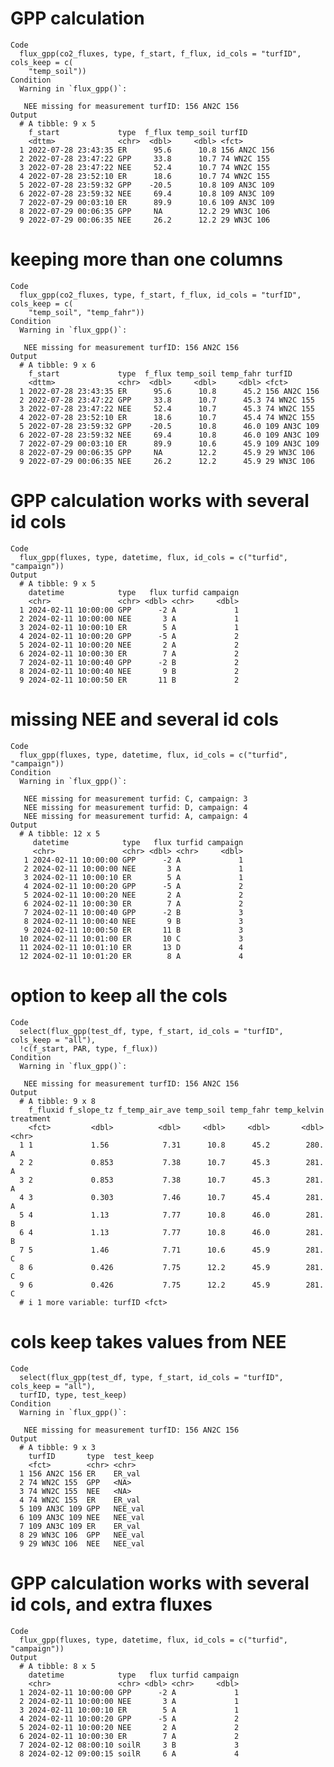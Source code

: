 # GPP calculation

    Code
      flux_gpp(co2_fluxes, type, f_start, f_flux, id_cols = "turfID", cols_keep = c(
        "temp_soil"))
    Condition
      Warning in `flux_gpp()`:
      
       NEE missing for measurement turfID: 156 AN2C 156
    Output
      # A tibble: 9 x 5
        f_start             type  f_flux temp_soil turfID      
        <dttm>              <chr>  <dbl>     <dbl> <fct>       
      1 2022-07-28 23:43:35 ER      95.6      10.8 156 AN2C 156
      2 2022-07-28 23:47:22 GPP     33.8      10.7 74 WN2C 155 
      3 2022-07-28 23:47:22 NEE     52.4      10.7 74 WN2C 155 
      4 2022-07-28 23:52:10 ER      18.6      10.7 74 WN2C 155 
      5 2022-07-28 23:59:32 GPP    -20.5      10.8 109 AN3C 109
      6 2022-07-28 23:59:32 NEE     69.4      10.8 109 AN3C 109
      7 2022-07-29 00:03:10 ER      89.9      10.6 109 AN3C 109
      8 2022-07-29 00:06:35 GPP     NA        12.2 29 WN3C 106 
      9 2022-07-29 00:06:35 NEE     26.2      12.2 29 WN3C 106 

# keeping more than one columns

    Code
      flux_gpp(co2_fluxes, type, f_start, f_flux, id_cols = "turfID", cols_keep = c(
        "temp_soil", "temp_fahr"))
    Condition
      Warning in `flux_gpp()`:
      
       NEE missing for measurement turfID: 156 AN2C 156
    Output
      # A tibble: 9 x 6
        f_start             type  f_flux temp_soil temp_fahr turfID      
        <dttm>              <chr>  <dbl>     <dbl>     <dbl> <fct>       
      1 2022-07-28 23:43:35 ER      95.6      10.8      45.2 156 AN2C 156
      2 2022-07-28 23:47:22 GPP     33.8      10.7      45.3 74 WN2C 155 
      3 2022-07-28 23:47:22 NEE     52.4      10.7      45.3 74 WN2C 155 
      4 2022-07-28 23:52:10 ER      18.6      10.7      45.4 74 WN2C 155 
      5 2022-07-28 23:59:32 GPP    -20.5      10.8      46.0 109 AN3C 109
      6 2022-07-28 23:59:32 NEE     69.4      10.8      46.0 109 AN3C 109
      7 2022-07-29 00:03:10 ER      89.9      10.6      45.9 109 AN3C 109
      8 2022-07-29 00:06:35 GPP     NA        12.2      45.9 29 WN3C 106 
      9 2022-07-29 00:06:35 NEE     26.2      12.2      45.9 29 WN3C 106 

# GPP calculation works with several id cols

    Code
      flux_gpp(fluxes, type, datetime, flux, id_cols = c("turfid", "campaign"))
    Output
      # A tibble: 9 x 5
        datetime            type   flux turfid campaign
        <chr>               <chr> <dbl> <chr>     <dbl>
      1 2024-02-11 10:00:00 GPP      -2 A             1
      2 2024-02-11 10:00:00 NEE       3 A             1
      3 2024-02-11 10:00:10 ER        5 A             1
      4 2024-02-11 10:00:20 GPP      -5 A             2
      5 2024-02-11 10:00:20 NEE       2 A             2
      6 2024-02-11 10:00:30 ER        7 A             2
      7 2024-02-11 10:00:40 GPP      -2 B             2
      8 2024-02-11 10:00:40 NEE       9 B             2
      9 2024-02-11 10:00:50 ER       11 B             2

# missing NEE and several id cols

    Code
      flux_gpp(fluxes, type, datetime, flux, id_cols = c("turfid", "campaign"))
    Condition
      Warning in `flux_gpp()`:
      
       NEE missing for measurement turfid: C, campaign: 3
       NEE missing for measurement turfid: D, campaign: 4
       NEE missing for measurement turfid: A, campaign: 4
    Output
      # A tibble: 12 x 5
         datetime            type   flux turfid campaign
         <chr>               <chr> <dbl> <chr>     <dbl>
       1 2024-02-11 10:00:00 GPP      -2 A             1
       2 2024-02-11 10:00:00 NEE       3 A             1
       3 2024-02-11 10:00:10 ER        5 A             1
       4 2024-02-11 10:00:20 GPP      -5 A             2
       5 2024-02-11 10:00:20 NEE       2 A             2
       6 2024-02-11 10:00:30 ER        7 A             2
       7 2024-02-11 10:00:40 GPP      -2 B             3
       8 2024-02-11 10:00:40 NEE       9 B             3
       9 2024-02-11 10:00:50 ER       11 B             3
      10 2024-02-11 10:01:00 ER       10 C             3
      11 2024-02-11 10:01:10 ER       13 D             4
      12 2024-02-11 10:01:20 ER        8 A             4

# option to keep all the cols

    Code
      select(flux_gpp(test_df, type, f_start, id_cols = "turfID", cols_keep = "all"),
      !c(f_start, PAR, type, f_flux))
    Condition
      Warning in `flux_gpp()`:
      
       NEE missing for measurement turfID: 156 AN2C 156
    Output
      # A tibble: 9 x 8
        f_fluxid f_slope_tz f_temp_air_ave temp_soil temp_fahr temp_kelvin treatment
        <fct>         <dbl>          <dbl>     <dbl>     <dbl>       <dbl> <chr>    
      1 1             1.56            7.31      10.8      45.2        280. A        
      2 2             0.853           7.38      10.7      45.3        281. A        
      3 2             0.853           7.38      10.7      45.3        281. A        
      4 3             0.303           7.46      10.7      45.4        281. A        
      5 4             1.13            7.77      10.8      46.0        281. B        
      6 4             1.13            7.77      10.8      46.0        281. B        
      7 5             1.46            7.71      10.6      45.9        281. C        
      8 6             0.426           7.75      12.2      45.9        281. C        
      9 6             0.426           7.75      12.2      45.9        281. C        
      # i 1 more variable: turfID <fct>

# cols keep takes values from NEE

    Code
      select(flux_gpp(test_df, type, f_start, id_cols = "turfID", cols_keep = "all"),
      turfID, type, test_keep)
    Condition
      Warning in `flux_gpp()`:
      
       NEE missing for measurement turfID: 156 AN2C 156
    Output
      # A tibble: 9 x 3
        turfID       type  test_keep
        <fct>        <chr> <chr>    
      1 156 AN2C 156 ER    ER_val   
      2 74 WN2C 155  GPP   <NA>     
      3 74 WN2C 155  NEE   <NA>     
      4 74 WN2C 155  ER    ER_val   
      5 109 AN3C 109 GPP   NEE_val  
      6 109 AN3C 109 NEE   NEE_val  
      7 109 AN3C 109 ER    ER_val   
      8 29 WN3C 106  GPP   NEE_val  
      9 29 WN3C 106  NEE   NEE_val  

# GPP calculation works with several id cols, and extra fluxes

    Code
      flux_gpp(fluxes, type, datetime, flux, id_cols = c("turfid", "campaign"))
    Output
      # A tibble: 8 x 5
        datetime            type   flux turfid campaign
        <chr>               <chr> <dbl> <chr>     <dbl>
      1 2024-02-11 10:00:00 GPP      -2 A             1
      2 2024-02-11 10:00:00 NEE       3 A             1
      3 2024-02-11 10:00:10 ER        5 A             1
      4 2024-02-11 10:00:20 GPP      -5 A             2
      5 2024-02-11 10:00:20 NEE       2 A             2
      6 2024-02-11 10:00:30 ER        7 A             2
      7 2024-02-12 08:00:10 soilR     3 B             3
      8 2024-02-12 09:00:15 soilR     6 A             4

